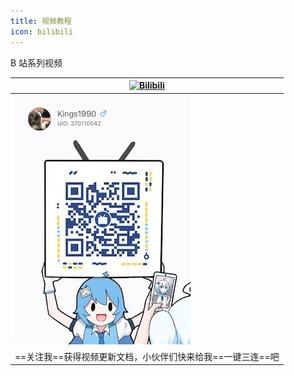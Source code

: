 ```yaml
---
title: 视频教程
icon: bilibili
---
```


B 站系列视频

|[![Bilibili](https://img.shields.io/static/v1?label=BiliBili&message=BiliBili&logo=bilibili&color=FC8D34)](https://space.bilibili.com/370110042)
|------|
|<img alt="bilibili" src="/img/bilibili.jpg" width="" height=""/>|
|==关注我==获得视频更新文档，小伙伴们快来给我==一键三连==吧|

<BiliBili bvid="BV1vt4y1M7rV" :ratio="5/4" />

<div style="height:20px"></div>

<BiliBili bvid="BV1xg41127TF" :ratio="5/4" />

<div style="height:20px"></div>

<BiliBili bvid="BV1RF411u766" :ratio="5/4" />

<div style="height:20px"></div>

<BiliBili bvid="BV1u5411S7ih" :ratio="5/4" />

<div style="height:20px"></div>

<BiliBili bvid="BV1zU4y1S7pC" :ratio="5/4" />
